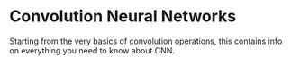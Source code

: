 # Convolution Neural Networks

Starting from the very basics of convolution operations, this contains info on everything you need to know about CNN.
